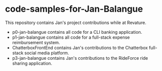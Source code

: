 # code-samples-for-Jan-Balangue
This repository contains Jan's project contributions while at Revature.
* p0-jan-balangue contains all code for a CLI banking application.
* p1-jan-balangue contains all code for a full-stack expense reimbursement system.
* ChatterboxFrontEnd contains Jan's contributions to the Chatterbox full-stack social media platform.
* p3-jan-balangue contains Jan's contributions to the RideForce ride sharing application.
